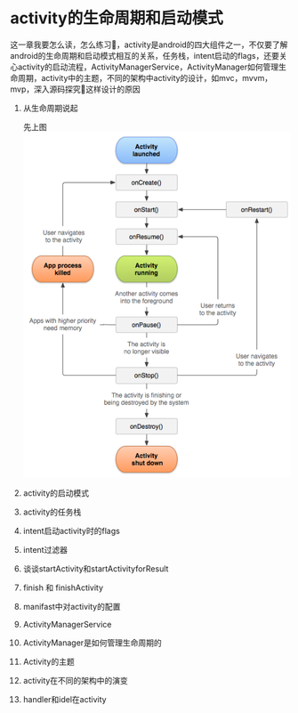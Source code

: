 # activity的生命周期和启动模式

这一章我要怎么读，怎么练习，activity是android的四大组件之一，不仅要了解android的生命周期和启动模式相互的关系，任务栈，intent启动的flags，还要关心activity的启动流程，ActivityManagerService，ActivityManager如何管理生命周期，activity中的主题，不同的架构中activity的设计，如mvc，mvvm，mvp，深入源码探究这样设计的原因

1. 从生命周期说起

    先上图
    ![activitylifecycle](imgs/activity_lifecycle.png)

    


2. activity的启动模式

3. activity的任务栈

4. intent启动activity时的flags

5. intent过滤器

6. 谈谈startActivity和startActivityforResult

7. finish 和 finishActivity

8. manifast中对activity的配置

5. ActivityManagerService

6. ActivityManager是如何管理生命周期的

7. Activity的主题

9. activity在不同的架构中的演变

10. handler和idel在activity
